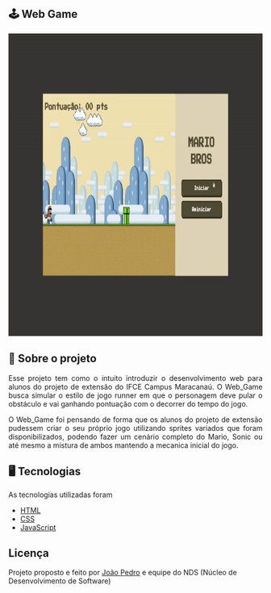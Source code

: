 ## :joystick: Web Game

<p align="center">
  <img width="1000" height="600" src=".github/web-game.gif">
</p>

## :file_folder: Sobre o projeto
<p align="justify">
  Esse projeto tem como o intuito introduzir o desenvolvimento web para alunos do projeto de extensão do IFCE Campus Maracanaú. O Web_Game busca simular o estilo de jogo   runner em que o personagem deve pular o obstáculo e vai ganhando pontuação com o decorrer do tempo do jogo. 
</p>

<p align="justify">
  O Web_Game foi pensando de forma que os alunos do projeto de extensão pudessem criar o seu próprio jogo utilizando sprites variados que foram disponibilizados, podendo   fazer um cenário completo do Mario, Sonic ou até mesmo a mistura de ambos mantendo a mecanica inicial do jogo.
</p>

## :desktop_computer: Tecnologias
As tecnologias utilizadas foram
- <a href="https://developer.mozilla.org/en-US/docs/Web/HTML">HTML</a>
- <a href="https://developer.mozilla.org/en-US/docs/Web/CSS">CSS</a>
- <a href="https://developer.mozilla.org/en-US/docs/Web/JavaScript">JavaScript</a>

## Licença
Projeto proposto e feito por <a href="https://www.linkedin.com/in/joao-pedro-silva-lopes/">João Pedro</a> e equipe do NDS (Núcleo de Desenvolvimento de Software)
